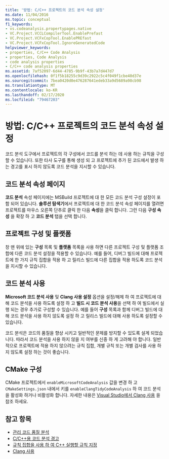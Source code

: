 ```yaml
---
title: '방법: C/C++ 프로젝트의 코드 분석 속성 설정'
ms.date: 11/04/2016
ms.topic: conceptual
f1_keywords:
- vs.codeanalysis.propertypages.native
- VC.Project.VCCLCompilerTool.EnablePrefast
- VC.Project.VCFxCopTool.EnablePREfast
- VC.Project.VCFxCopTool.IgnoreGeneratedCode
helpviewer_keywords:
- properties, C/C++ Code Analysis
- properties, Code Analysis
- code analysis properties
- C/C++ code analysis properties
ms.assetid: 7af52097-6d44-4785-9b9f-43b7a7d447d7
ms.openlocfilehash: 0f1f5b18255c9d39c2922c5c4f049f1cbe40d37e
ms.sourcegitcommit: 7bea0420d0e476287641edeb33a9d5689a98cb98
ms.translationtype: MT
ms.contentlocale: ko-KR
ms.lasthandoff: 02/17/2020
ms.locfileid: "79467203"
---
```

# <a name="how-to-set-code-analysis-properties-for-cc-projects"></a>방법: C/C++ 프로젝트의 코드 분석 속성 설정

코드 분석 도구에서 프로젝트의 각 구성에서 코드를 분석 하는 데 사용 하는 규칙을 구성할 수 있습니다. 또한 타사 도구를 통해 생성 되 고 프로젝트에 추가 된 코드에서 발생 하는 경고를 표시 하지 않도록 코드 분석을 지시할 수 있습니다.

## <a name="code-analysis-property-page"></a>코드 분석 속성 페이지

**코드 분석** 속성 페이지에는 MSBuild 프로젝트에 대 한 모든 코드 분석 구성 설정이 포함 되어 있습니다. **솔루션 탐색기**에서 프로젝트에 대 한 코드 분석 속성 페이지를 열려면 프로젝트를 마우스 오른쪽 단추로 클릭 한 다음 **속성**을 클릭 합니다. 그런 다음 **구성 속성** 을 확장 하 고 **코드 분석** 탭을 선택 합니다.

## <a name="project-configuration-and-platform"></a>프로젝트 구성 및 플랫폼

창 맨 위에 있는 **구성** 목록 및 **플랫폼** 목록을 사용 하면 다른 프로젝트 구성 및 플랫폼 조합에 다른 코드 분석 설정을 적용할 수 있습니다. 예를 들어, 디버그 빌드에 대해 프로젝트에 한 가지 규칙 집합을 적용 하 고 릴리스 빌드에 다른 집합을 적용 하도록 코드 분석을 지시할 수 있습니다.

## <a name="enabling-code-analysis"></a>코드 분석 사용

**Microsoft 코드 분석 사용** 및 **Clang 사용 설정** 옵션을 설정/해제 하 여 프로젝트에 대해 코드 분석을 사용 하도록 설정 하 고 **빌드 시 코드 분석 사용**을 선택 하 여 빌드에서 실행 되는 경우 추가로 구성할 수 있습니다. 예를 들어 **구성** 목록과 함께 디버그 빌드에 대해 코드 분석을 사용 하지 않도록 설정 하 고 릴리스 빌드에 대해 사용 하도록 설정할 수 있습니다.

코드 분석은 코드의 품질을 향상 시키고 일반적인 문제를 방지할 수 있도록 설계 되었습니다. 따라서 코드 분석을 사용 하지 않을 지 여부를 신중 하 게 고려해 야 합니다. 일반적으로 프로젝트에 적용 하지 않으려는 규칙 집합, 개별 규칙 또는 개별 검사를 사용 하지 않도록 설정 하는 것이 좋습니다.

## <a name="cmake-configuration"></a>CMake 구성

CMake 프로젝트에서 `enableMicrosoftCodeAnalysis` 값을 변경 하 고 `CMakeSettings.json` 내에서 키를 `enableClangTidyCodeAnalysis` 하 여 코드 분석을 활성화 하거나 비활성화 합니다. 자세한 내용은 [Visual Studio에서 Clang 사용](../code-quality/clang-tidy.md) 을 참조 하세요.

## <a name="see-also"></a>참고 항목

- [관리 코드 품질 분석](/visualstudio/code-quality/code-analysis-for-managed-code-overview)
- [C/C++용 코드 분석 경고](../code-quality/code-analysis-for-c-cpp-warnings.md)
- [규칙 집합을 사용 하 여 C++ 실행할 규칙 지정](using-rule-sets-to-specify-the-cpp-rules-to-run.md)
- [Clang 사용](../code-quality/clang-tidy.md)
